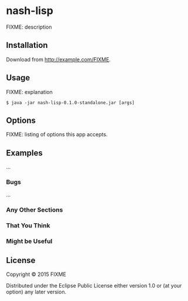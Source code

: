 # nash-lisp

FIXME: description

## Installation

Download from http://example.com/FIXME.

## Usage

FIXME: explanation

    $ java -jar nash-lisp-0.1.0-standalone.jar [args]

## Options

FIXME: listing of options this app accepts.

## Examples

...

### Bugs

...

### Any Other Sections
### That You Think
### Might be Useful

## License

Copyright © 2015 FIXME

Distributed under the Eclipse Public License either version 1.0 or (at
your option) any later version.
